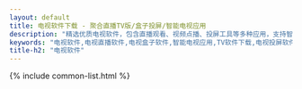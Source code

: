 ```yaml
---
layout: default
title: 电视软件下载 - 聚合直播TV版/盒子投屏/智能电视应用
description: "精选优质电视软件，包含直播观看、视频点播、投屏工具等多种应用，支持智能电视、电视盒子、投影仪等大屏设备"
keywords: "电视软件,电视直播软件,电视盒子软件,智能电视应用,TV软件下载,电视投屏软件,安卓电视软件"
title-h2: "电视软件"
---
```

{% include common-list.html %}